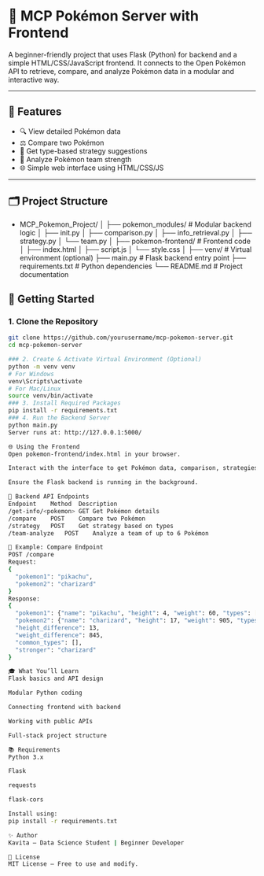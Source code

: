 # 🧠 MCP Pokémon Server with Frontend

A beginner-friendly project that uses Flask (Python) for backend and a simple HTML/CSS/JavaScript frontend. It connects to the Open Pokémon API to retrieve, compare, and analyze Pokémon data in a modular and interactive way.

---

## 🌟 Features

- 🔍 View detailed Pokémon data
- ⚖️ Compare two Pokémon
- 🧠 Get type-based strategy suggestions
- 👥 Analyze Pokémon team strength
- 🌐 Simple web interface using HTML/CSS/JS

---

## 🗂️ Project Structure

- MCP_Pokemon_Project/
│
├── pokemon_modules/ # Modular backend logic
│ ├── init.py
│ ├── comparison.py
│ ├── info_retrieval.py
│ ├── strategy.py
│ └── team.py
│
├── pokemon-frontend/ # Frontend code
│ ├── index.html
│ ├── script.js
│ └── style.css
│
├── venv/ # Virtual environment (optional)
├── main.py # Flask backend entry point
├── requirements.txt # Python dependencies
└── README.md # Project documentation
## 🚀 Getting Started
### 1. Clone the Repository
```bash
git clone https://github.com/yourusername/mcp-pokemon-server.git
cd mcp-pokemon-server

### 2. Create & Activate Virtual Environment (Optional)
python -m venv venv
# For Windows
venv\Scripts\activate
# For Mac/Linux
source venv/bin/activate
### 3. Install Required Packages
pip install -r requirements.txt
### 4. Run the Backend Server
python main.py
Server runs at: http://127.0.0.1:5000/

🌐 Using the Frontend
Open pokemon-frontend/index.html in your browser.

Interact with the interface to get Pokémon data, comparison, strategies, etc.

Ensure the Flask backend is running in the background.

🔁 Backend API Endpoints
Endpoint	Method	Description
/get-info/<pokemon>	GET	Get Pokémon details
/compare	POST	Compare two Pokémon
/strategy	POST	Get strategy based on types
/team-analyze	POST	Analyze a team of up to 6 Pokémon

🧪 Example: Compare Endpoint
POST /compare
Request:
{
  "pokemon1": "pikachu",
  "pokemon2": "charizard"
}
Response:
{
  "pokemon1": {"name": "pikachu", "height": 4, "weight": 60, "types": ["electric"]},
  "pokemon2": {"name": "charizard", "height": 17, "weight": 905, "types": ["fire", "flying"]},
  "height_difference": 13,
  "weight_difference": 845,
  "common_types": [],
  "stronger": "charizard"
}

🎓 What You’ll Learn
Flask basics and API design

Modular Python coding

Connecting frontend with backend

Working with public APIs

Full-stack project structure

📚 Requirements
Python 3.x

Flask

requests

flask-cors

Install using:
pip install -r requirements.txt

✨ Author
Kavita – Data Science Student | Beginner Developer

📜 License
MIT License — Free to use and modify.






